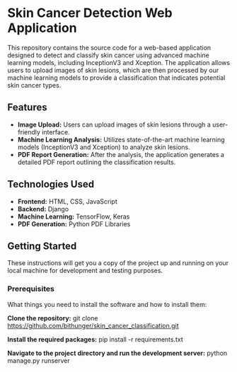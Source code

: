 # Skin Cancer Detection Web Application

This repository contains the source code for a web-based application designed to detect and classify skin cancer using advanced machine learning models, including InceptionV3 and Xception. The application allows users to upload images of skin lesions, which are then processed by our machine learning models to provide a classification that indicates potential skin cancer types.

## Features

- **Image Upload:** Users can upload images of skin lesions through a user-friendly interface.
- **Machine Learning Analysis:** Utilizes state-of-the-art machine learning models (InceptionV3 and Xception) to analyze skin lesions.
- **PDF Report Generation:** After the analysis, the application generates a detailed PDF report outlining the classification results.

## Technologies Used

- **Frontend:** HTML, CSS, JavaScript
- **Backend:** Django
- **Machine Learning:** TensorFlow, Keras
- **PDF Generation:** Python PDF Libraries

## Getting Started

These instructions will get you a copy of the project up and running on your local machine for development and testing purposes.

### Prerequisites

What things you need to install the software and how to install them:

**Clone the repository:**
git clone https://github.com/bithunger/skin_cancer_classification.git

**Install the required packages:**
pip install -r requirements.txt

**Navigate to the project directory and run the development server:**
python manage.py runserver

